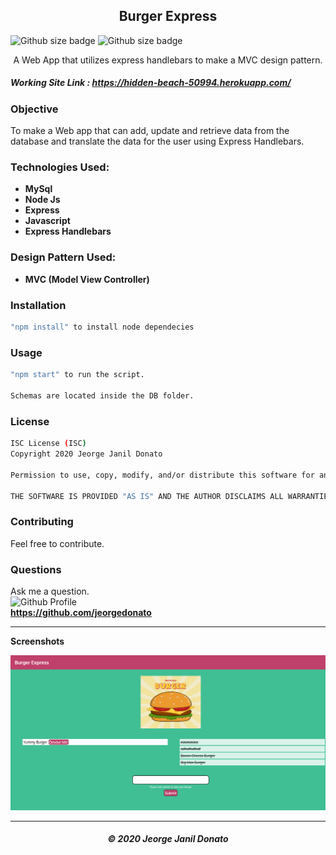 <h2 align="center">Burger Express</h2>

![Github size badge](https://img.shields.io/github/repo-size/jeorgedonato/burger-express) ![Github size badge](https://img.shields.io/github/languages/top/jeorgedonato/burger-express)

<p align="center">A Web App that utilizes express handlebars to make a MVC design pattern.</p>

##### Working Site Link : https://hidden-beach-50994.herokuapp.com/

### Objective 
To make a Web app that can add, update and retrieve data from the database and translate the data for the user using Express Handlebars.

### Technologies Used:

- **MySql**
- **Node Js**
- **Express**
- **Javascript**
- **Express Handlebars**

### Design Pattern Used:

- **MVC (Model View Controller)**

### Installation

``` sh
"npm install" to install node dependecies
```

### Usage

``` sh
"npm start" to run the script.

Schemas are located inside the DB folder.
```

### License
```sh
ISC License (ISC)
Copyright 2020 Jeorge Janil Donato

Permission to use, copy, modify, and/or distribute this software for any purpose with or without fee is hereby granted, provided that the above copyright notice and this permission notice appear in all copies.

THE SOFTWARE IS PROVIDED "AS IS" AND THE AUTHOR DISCLAIMS ALL WARRANTIES WITH REGARD TO THIS SOFTWARE INCLUDING ALL IMPLIED WARRANTIES OF MERCHANTABILITY AND FITNESS. IN NO EVENT SHALL THE AUTHOR BE LIABLE FOR ANY SPECIAL, DIRECT, INDIRECT, OR CONSEQUENTIAL DAMAGES OR ANY DAMAGES WHATSOEVER RESULTING FROM LOSS OF USE, DATA OR PROFITS, WHETHER IN AN ACTION OF CONTRACT, NEGLIGENCE OR OTHER TORTIOUS ACTION, ARISING OUT OF OR IN CONNECTION WITH THE USE OR PERFORMANCE OF THIS SOFTWARE.
```

### Contributing
Feel free to contribute.

### Questions
Ask me a question. </br>
![Github Profile](https://github.com/jeorgedonato.png?size=150) </br>
**https://github.com/jeorgedonato**

---



**Screenshots**

![Burger Home](/public/images/burger-screenshot.png)


---

<h5 align="center">© 2020 Jeorge Janil Donato</h5>
